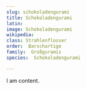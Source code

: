 ```yaml
---
slug: schokoladengurami
title: Schokoladengurami
latin:
image: Schokoladengurami
wikipedia: 
class: Strahlenflosser
order:  Barschartige
family:  Großguramis
species:  Schokoladengurami

---
```


I am content.
